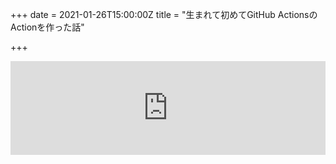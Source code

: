 +++
date = 2021-01-26T15:00:00Z
title = "生まれて初めてGitHub ActionsのActionを作った話"

+++
<iframe allow="autoplay *; encrypted-media *; fullscreen *" frameborder="0" height="150" style="width:100%;max-width:660px;overflow:hidden;background:transparent;" sandbox="allow-forms allow-popups allow-same-origin allow-scripts allow-storage-access-by-user-activation allow-top-navigation-by-user-activation" src="https://embed.music.apple.com/jp/album/%E8%A3%B8%E8%B6%B3%E3%81%A7summer/1537746569?i=1537746570"></iframe>

